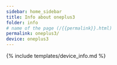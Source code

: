 ```yaml
---
sidebar: home_sidebar
title: Info about oneplus3
folder: info
# name of the page (/{{permalink}}.html)
permalink: oneplus3/
device: oneplus3
---
```

{% include templates/device_info.md %}

